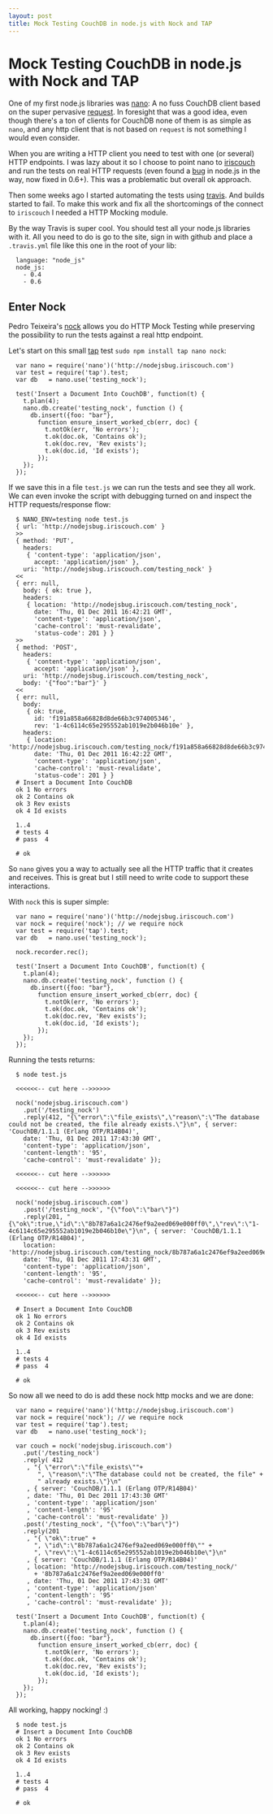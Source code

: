```yaml
---
layout: post
title: Mock Testing CouchDB in node.js with Nock and TAP
---
```


# Mock Testing CouchDB in node.js with Nock and TAP

One of my first node.js libraries was [nano]: A no fuss CouchDB client based on the super pervasive [request]. In foresight that was a good idea, even though there's a ton of clients for CouchDB none of them is as simple as `nano`, and any http client that is not based on `request` is not something I would even consider.

When you are writing a HTTP client you need to test with one (or several) HTTP endpoints. I was lazy about it so I choose to point nano to [iriscouch] and run the tests on real HTTP requests (even found a [bug] in node.js in the way, now fixed in 0.6+). This was a problematic but overall ok approach.

Then some weeks ago I started automating the tests using [travis]. And builds started to fail. To make this work and fix all the shortcomings of the connect to `iriscouch` I needed a HTTP Mocking module.

By the way Travis is super cool. You should test all your node.js libraries with it. All you need to do is go to the site, sign in with github and place a `.travis.yml` file like this one in the root of your lib:

      language: "node_js"
      node_js:
        - 0.4
        - 0.6

## Enter Nock

Pedro Teixeira's [nock] allows you do HTTP Mock Testing while preserving the possibility to run the tests against a real http endpoint.

Let's start on this small [tap] test `sudo npm install tap nano nock`:

      var nano = require('nano')('http://nodejsbug.iriscouch.com') 
      var test = require('tap').test;
      var db   = nano.use('testing_nock');
      
      test('Insert a Document Into CouchDB', function(t) {
        t.plan(4);
        nano.db.create('testing_nock', function () {
          db.insert({foo: "bar"},
            function ensure_insert_worked_cb(err, doc) {
              t.notOk(err, 'No errors');
              t.ok(doc.ok, 'Contains ok');
              t.ok(doc.rev, 'Rev exists');
              t.ok(doc.id, 'Id exists');
            });
        });
      });

If we save this in a file `test.js` we can run the tests and see they all work. We can even invoke the script with debugging turned on and inspect the HTTP requests/response flow:

      $ NANO_ENV=testing node test.js 
      { url: 'http://nodejsbug.iriscouch.com' }
      >>
      { method: 'PUT',
        headers: 
         { 'content-type': 'application/json',
           accept: 'application/json' },
        uri: 'http://nodejsbug.iriscouch.com/testing_nock' }
      <<
      { err: null,
        body: { ok: true },
        headers: 
         { location: 'http://nodejsbug.iriscouch.com/testing_nock',
           date: 'Thu, 01 Dec 2011 16:42:21 GMT',
           'content-type': 'application/json',
           'cache-control': 'must-revalidate',
           'status-code': 201 } }
      >>
      { method: 'POST',
        headers: 
         { 'content-type': 'application/json',
           accept: 'application/json' },
        uri: 'http://nodejsbug.iriscouch.com/testing_nock',
        body: '{"foo":"bar"}' }
      <<
      { err: null,
        body: 
         { ok: true,
           id: 'f191a858a66828d8de66b3c974005346',
           rev: '1-4c6114c65e295552ab1019e2b046b10e' },
        headers: 
         { location: 'http://nodejsbug.iriscouch.com/testing_nock/f191a858a66828d8de66b3c974005346',
           date: 'Thu, 01 Dec 2011 16:42:22 GMT',
           'content-type': 'application/json',
           'cache-control': 'must-revalidate',
           'status-code': 201 } }
      # Insert a Document Into CouchDB
      ok 1 No errors
      ok 2 Contains ok
      ok 3 Rev exists
      ok 4 Id exists
      
      1..4
      # tests 4
      # pass  4
      
      # ok

So `nano` gives you a way to actually see all the HTTP traffic that it creates and receives. This is great but I still need to write code to support these interactions.

With `nock` this is super simple:

      var nano = require('nano')('http://nodejsbug.iriscouch.com') 
      var nock = require('nock'); // we require nock
      var test = require('tap').test;
      var db   = nano.use('testing_nock');
      
      nock.recorder.rec();
      
      test('Insert a Document Into CouchDB', function(t) {
        t.plan(4);
        nano.db.create('testing_nock', function () {
          db.insert({foo: "bar"},
            function ensure_insert_worked_cb(err, doc) {
              t.notOk(err, 'No errors');
              t.ok(doc.ok, 'Contains ok');
              t.ok(doc.rev, 'Rev exists');
              t.ok(doc.id, 'Id exists');
            });
        });
      });

Running the tests returns:

      $ node test.js 
      
      <<<<<<-- cut here -->>>>>>
      
      nock('nodejsbug.iriscouch.com')
        .put('/testing_nock')
        .reply(412, "{\"error\":\"file_exists\",\"reason\":\"The database could not be created, the file already exists.\"}\n", { server: 'CouchDB/1.1.1 (Erlang OTP/R14B04)',
        date: 'Thu, 01 Dec 2011 17:43:30 GMT',
        'content-type': 'application/json',
        'content-length': '95',
        'cache-control': 'must-revalidate' });
      
      <<<<<<-- cut here -->>>>>>
      
      <<<<<<-- cut here -->>>>>>
      
      nock('nodejsbug.iriscouch.com')
        .post('/testing_nock', "{\"foo\":\"bar\"}")
        .reply(201, "{\"ok\":true,\"id\":\"8b787a6a1c2476ef9a2eed069e000ff0\",\"rev\":\"1-4c6114c65e295552ab1019e2b046b10e\"}\n", { server: 'CouchDB/1.1.1 (Erlang OTP/R14B04)',
        location: 'http://nodejsbug.iriscouch.com/testing_nock/8b787a6a1c2476ef9a2eed069e000ff0',
        date: 'Thu, 01 Dec 2011 17:43:31 GMT',
        'content-type': 'application/json',
        'content-length': '95',
        'cache-control': 'must-revalidate' });
      
      <<<<<<-- cut here -->>>>>>
      
      # Insert a Document Into CouchDB
      ok 1 No errors
      ok 2 Contains ok
      ok 3 Rev exists
      ok 4 Id exists
      
      1..4
      # tests 4
      # pass  4
      
      # ok

So now all we need to do is add these nock http mocks and we are done:

      var nano = require('nano')('http://nodejsbug.iriscouch.com') 
      var nock = require('nock'); // we require nock
      var test = require('tap').test;
      var db   = nano.use('testing_nock');
      
      var couch = nock('nodejsbug.iriscouch.com')
        .put('/testing_nock')
        .reply( 412
         , "{ \"error\":\"file_exists\""+
            ", \"reason\":\"The database could not be created, the file" +
            " already exists.\"}\n"
         , { server: 'CouchDB/1.1.1 (Erlang OTP/R14B04)'
         , date: 'Thu, 01 Dec 2011 17:43:30 GMT'
         , 'content-type': 'application/json'
         , 'content-length': '95'
         , 'cache-control': 'must-revalidate' })
        .post('/testing_nock', "{\"foo\":\"bar\"}")
        .reply(201
         , "{ \"ok\":true" +
           ", \"id\":\"8b787a6a1c2476ef9a2eed069e000ff0\"" +
           ", \"rev\":\"1-4c6114c65e295552ab1019e2b046b10e\"}\n"
         , { server: 'CouchDB/1.1.1 (Erlang OTP/R14B04)'
         , location: 'http://nodejsbug.iriscouch.com/testing_nock/'
           + '8b787a6a1c2476ef9a2eed069e000ff0'
         , date: 'Thu, 01 Dec 2011 17:43:31 GMT'
         , 'content-type': 'application/json'
         , 'content-length': '95'
         , 'cache-control': 'must-revalidate' });
      
      test('Insert a Document Into CouchDB', function(t) {
        t.plan(4);
        nano.db.create('testing_nock', function () {
          db.insert({foo: "bar"},
            function ensure_insert_worked_cb(err, doc) {
              t.notOk(err, 'No errors');
              t.ok(doc.ok, 'Contains ok');
              t.ok(doc.rev, 'Rev exists');
              t.ok(doc.id, 'Id exists');
            });
        });
      });

All working, happy nocking! :)

      $ node test.js 
      # Insert a Document Into CouchDB
      ok 1 No errors
      ok 2 Contains ok
      ok 3 Rev exists
      ok 4 Id exists
      
      1..4
      # tests 4
      # pass  4
      
      # ok

[nano]: https://github.com/dscape/nano
[request]: https://github.com/mikeal/request
[iriscouch]: http://iriscouch.com
[bug]: https://github.com/joyent/node/issues/1569
[travis]: http://travis-ci.org/#!/dscape/nano
[nock]: https://github.com/pgte/nock
[tap]: https://github.com/isaacs/node-tap